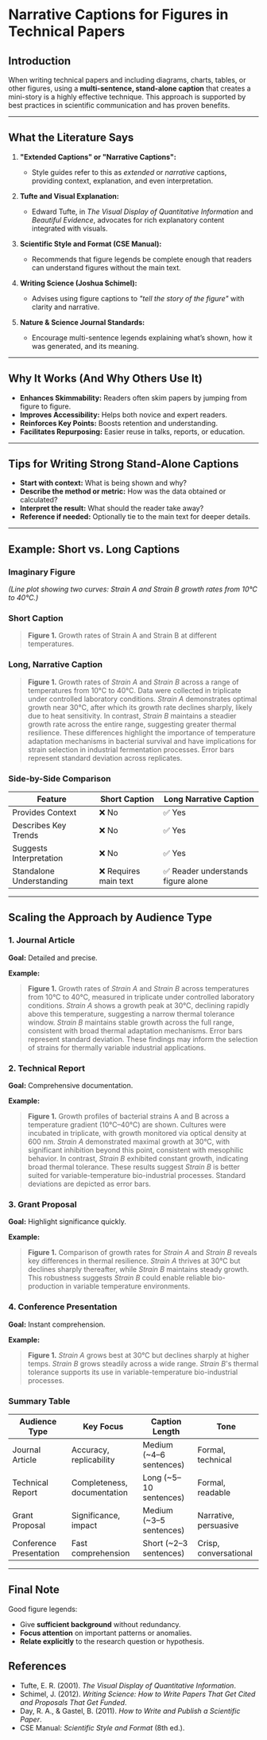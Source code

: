 # Narrative Captions for Figures in Technical Papers

## Introduction

When writing technical papers and including diagrams, charts, tables, or other figures, using a **multi-sentence, stand-alone caption** that creates a mini-story is a highly effective technique. This approach is supported by best practices in scientific communication and has proven benefits.

---

## What the Literature Says

1. **"Extended Captions" or "Narrative Captions":**
   - Style guides refer to this as *extended* or *narrative* captions, providing context, explanation, and even interpretation.

2. **Tufte and Visual Explanation:**
   - Edward Tufte, in *The Visual Display of Quantitative Information* and *Beautiful Evidence*, advocates for rich explanatory content integrated with visuals.

3. **Scientific Style and Format (CSE Manual):**
   - Recommends that figure legends be complete enough that readers can understand figures without the main text.

4. **Writing Science (Joshua Schimel):**
   - Advises using figure captions to *"tell the story of the figure"* with clarity and narrative.

5. **Nature & Science Journal Standards:**
   - Encourage multi-sentence legends explaining what’s shown, how it was generated, and its meaning.

---

## Why It Works (And Why Others Use It)

- **Enhances Skimmability:** Readers often skim papers by jumping from figure to figure.
- **Improves Accessibility:** Helps both novice and expert readers.
- **Reinforces Key Points:** Boosts retention and understanding.
- **Facilitates Repurposing:** Easier reuse in talks, reports, or education.

---

## Tips for Writing Strong Stand-Alone Captions

- **Start with context:** What is being shown and why?
- **Describe the method or metric:** How was the data obtained or calculated?
- **Interpret the result:** What should the reader take away?
- **Reference if needed:** Optionally tie to the main text for deeper details.

---

## Example: Short vs. Long Captions

### Imaginary Figure

*(Line plot showing two curves: Strain A and Strain B growth rates from 10°C to 40°C.)*

### Short Caption

> **Figure 1.** Growth rates of Strain A and Strain B at different temperatures.

### Long, Narrative Caption

> **Figure 1.** Growth rates of *Strain A* and *Strain B* across a range of temperatures from 10°C to 40°C. Data were collected in triplicate under controlled laboratory conditions. *Strain A* demonstrates optimal growth near 30°C, after which its growth rate declines sharply, likely due to heat sensitivity. In contrast, *Strain B* maintains a steadier growth rate across the entire range, suggesting greater thermal resilience. These differences highlight the importance of temperature adaptation mechanisms in bacterial survival and have implications for strain selection in industrial fermentation processes. Error bars represent standard deviation across replicates.

### Side-by-Side Comparison

| Feature                    | Short Caption                  | Long Narrative Caption                         |
|-----------------------------|---------------------------------|------------------------------------------------|
| Provides Context            | ❌ No                         | ✅ Yes                                      |
| Describes Key Trends        | ❌ No                         | ✅ Yes                                      |
| Suggests Interpretation     | ❌ No                         | ✅ Yes                                      |
| Standalone Understanding    | ❌ Requires main text         | ✅ Reader understands figure alone         |

---

## Scaling the Approach by Audience Type

### 1. Journal Article

**Goal:** Detailed and precise.

**Example:**

> **Figure 1.** Growth rates of *Strain A* and *Strain B* across temperatures from 10°C to 40°C, measured in triplicate under controlled laboratory conditions. *Strain A* shows a growth peak at 30°C, declining rapidly above this temperature, suggesting a narrow thermal tolerance window. *Strain B* maintains stable growth across the full range, consistent with broad thermal adaptation mechanisms. Error bars represent standard deviation. These findings may inform the selection of strains for thermally variable industrial applications.

### 2. Technical Report

**Goal:** Comprehensive documentation.

**Example:**

> **Figure 1.** Growth profiles of bacterial strains A and B across a temperature gradient (10°C–40°C) are shown. Cultures were incubated in triplicate, with growth monitored via optical density at 600 nm. *Strain A* demonstrated maximal growth at 30°C, with significant inhibition beyond this point, consistent with mesophilic behavior. In contrast, *Strain B* exhibited constant growth, indicating broad thermal tolerance. These results suggest *Strain B* is better suited for variable-temperature bio-industrial processes. Standard deviations are depicted as error bars.

### 3. Grant Proposal

**Goal:** Highlight significance quickly.

**Example:**

> **Figure 1.** Comparison of growth rates for *Strain A* and *Strain B* reveals key differences in thermal resilience. *Strain A* thrives at 30°C but declines sharply thereafter, while *Strain B* maintains steady growth. This robustness suggests *Strain B* could enable reliable bio-production in variable temperature environments.

### 4. Conference Presentation

**Goal:** Instant comprehension.

**Example:**

> **Figure 1.** *Strain A* grows best at 30°C but declines sharply at higher temps. *Strain B* grows steadily across a wide range. *Strain B*'s thermal tolerance supports its use in variable-temperature bio-industrial processes.

### Summary Table

| Audience Type          | Key Focus                  | Caption Length    | Tone                  |
|-------------------------|-----------------------------|-------------------|-----------------------|
| Journal Article         | Accuracy, replicability     | Medium (~4–6 sentences) | Formal, technical     |
| Technical Report        | Completeness, documentation | Long (~5–10 sentences) | Formal, readable      |
| Grant Proposal          | Significance, impact        | Medium (~3–5 sentences) | Narrative, persuasive |
| Conference Presentation | Fast comprehension          | Short (~2–3 sentences) | Crisp, conversational |

---

## Final Note

Good figure legends:
- Give **sufficient background** without redundancy.
- **Focus attention** on important patterns or anomalies.
- **Relate explicitly** to the research question or hypothesis.

## References

- Tufte, E. R. (2001). *The Visual Display of Quantitative Information*.
- Schimel, J. (2012). *Writing Science: How to Write Papers That Get Cited and Proposals That Get Funded*.
- Day, R. A., & Gastel, B. (2011). *How to Write and Publish a Scientific Paper*.
- CSE Manual: *Scientific Style and Format* (8th ed.).
